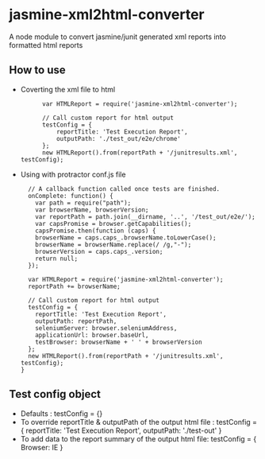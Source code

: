 jasmine-xml2html-converter
=================================

A node module to convert jasmine/junit generated xml reports into formatted html reports

How to use
----------------------------------
* Coverting the xml file to html

  			var HTMLReport = require('jasmine-xml2html-converter');

    		// Call custom report for html output
    		testConfig = {
      			reportTitle: 'Test Execution Report',
      			outputPath: './test_out/e2e/chrome'
    		};
    		new HTMLReport().from(reportPath + '/junitresults.xml', testConfig);

* Using with protractor conf.js file

        // A callback function called once tests are finished.
        onComplete: function() {
          var path = require("path");
          var browserName, browserVersion;
          var reportPath = path.join(__dirname, '..', '/test_out/e2e/');
          var capsPromise = browser.getCapabilities();
          capsPromise.then(function (caps) {
          browserName = caps.caps_.browserName.toLowerCase();
          browserName = browserName.replace(/ /g,"-");
          browserVersion = caps.caps_.version;
          return null;
        });
        
        var HTMLReport = require('jasmine-xml2html-converter');
        reportPath += browserName;

        // Call custom report for html output
        testConfig = {
          reportTitle: 'Test Execution Report',
          outputPath: reportPath,
          seleniumServer: browser.seleniumAddress,
          applicationUrl: browser.baseUrl,
          testBrowser: browserName + ' ' + browserVersion
        };
        new HTMLReport().from(reportPath + '/junitresults.xml', testConfig);
      }

Test config object
----------------------------------
* Defaults : testConfig = {} 
* To override reportTitle & outputPath of the output html file : testConfig = { reportTitle: 'Test Execution Report', outputPath: './test-out' }
* To add data to the report summary of the output html file: testConfig = { Browser: IE }



